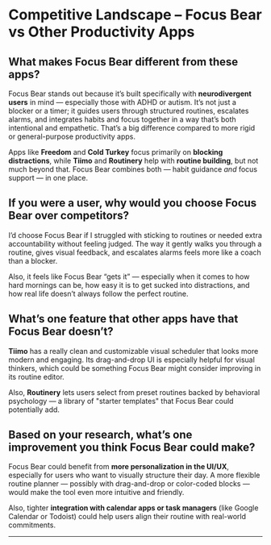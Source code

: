 # Competitive Landscape – Focus Bear vs Other Productivity Apps

## What makes Focus Bear different from these apps?

Focus Bear stands out because it’s built specifically with **neurodivergent users** in mind — especially those with ADHD or autism. It’s not just a blocker or a timer; it guides users through structured routines, escalates alarms, and integrates habits and focus together in a way that’s both intentional and empathetic. That’s a big difference compared to more rigid or general-purpose productivity apps.

Apps like **Freedom** and **Cold Turkey** focus primarily on **blocking distractions**, while **Tiimo** and **Routinery** help with **routine building**, but not much beyond that. Focus Bear combines both — habit guidance *and* focus support — in one place.

## If you were a user, why would you choose Focus Bear over competitors?

I’d choose Focus Bear if I struggled with sticking to routines or needed extra accountability without feeling judged. The way it gently walks you through a routine, gives visual feedback, and escalates alarms feels more like a coach than a blocker.

Also, it feels like Focus Bear “gets it” — especially when it comes to how hard mornings can be, how easy it is to get sucked into distractions, and how real life doesn’t always follow the perfect routine.

## What’s one feature that other apps have that Focus Bear doesn’t?

**Tiimo** has a really clean and customizable visual scheduler that looks more modern and engaging. Its drag-and-drop UI is especially helpful for visual thinkers, which could be something Focus Bear might consider improving in its routine editor.

Also, **Routinery** lets users select from preset routines backed by behavioral psychology — a library of "starter templates" that Focus Bear could potentially add.

## Based on your research, what’s one improvement you think Focus Bear could make?

Focus Bear could benefit from **more personalization in the UI/UX**, especially for users who want to visually structure their day. A more flexible routine planner — possibly with drag-and-drop or color-coded blocks — would make the tool even more intuitive and friendly.

Also, tighter **integration with calendar apps or task managers** (like Google Calendar or Todoist) could help users align their routine with real-world commitments.

---
 